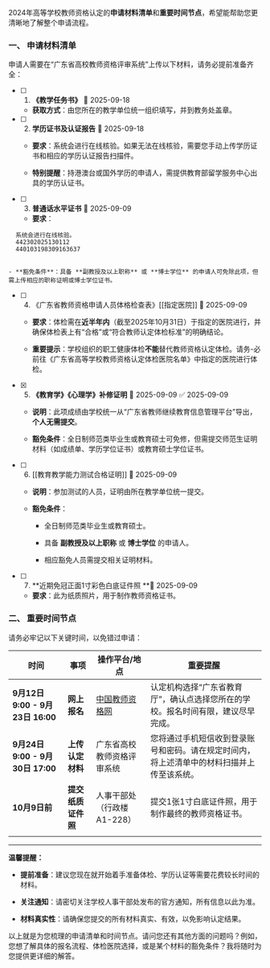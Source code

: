 2024年高等学校教师资格认定的**申请材料清单**和**重要时间节点**，希望能帮助您更清晰地了解整个申请流程。

### **一、 申请材料清单**

申请人需要在“广东省高校教师资格评审系统”上传以下材料，请务必提前准备齐全：

- [ ] 1. **《教学任务书》** 📅 2025-09-18 
    
    - **获取方式**：由您所在的教学单位统一组织填写，并到教务处盖章。
        
- [ ] 2. **学历证书及认证报告** 📅 2025-09-18 
    
    - **要求**：系统会进行在线核验。如果无法在线核验，需要您手动上传学历证书和相应的学历认证报告扫描件。
        
    - **特别提醒**：持港澳台或国外学历的申请人，需提供教育部留学服务中心出具的学历认证书。
        
- [ ] 3. **普通话水平证书** 📅 2025-09-09 
	    
    - **要求**：
```
  系统会进行在线核验。
  442302025130112
  440103198309163637
  
  ```
        
    - **豁免条件**：具备 **副教授及以上职称** 或 **博士学位** 的申请人可免除此项，但需上传相应的职称证明或博士学位证书。
        
- [ ] 4.  《广东省教师资格申请人员体格检查表》[[指定医院]] 📅 2025-09-09 
    
    - **要求**：体检需在**近半年内**（截至2025年10月31日）于指定的医院进行，并确保体检表上有“合格”或“符合教师认定体检标准”的明确结论。
        
    - **重要提示**：学校组织的职工健康体检**不能**替代教师资格认定体检。请务-必前往《广东省高等学校教师资格认定体检医院名单》中指定的医院进行体检。
        
- [x] 5. **《教育学》《心理学》补修证明** 📅 2025-09-09 ✅ 2025-09-09
    
    - **说明**：此项成绩由学校统一从“广东省教师继续教育信息管理平台”导出，**个人无需提交**。
        
    - **豁免条件**：全日制师范类毕业生或教育硕士可免修，但需提交师范生证明材料（如成绩单、学历学位证书）或教育硕士学位证书。
        
- [ ] 6.  [[教育教学能力测试合格证明]]  📅 2025-09-09 
    
    - **说明**：参加测试的人员，证明由所在教学单位统一提交。
        
    - **豁免条件**：
        
        - 全日制师范类毕业生或教育硕士。
            
        - 具备 **副教授及以上职称** 或 **博士学位** 的申请人。
            
        - 相应豁免人员需提交相关证明材料。
            
- [ ] 7. **近期免冠正面1寸彩色白底证件照 **📅 2025-09-09 
    
    - **要求**：此为纸质照片，用于制作教师资格证书。
        

### **二、 重要时间节点**

请务必牢记以下关键时间，以免错过申请：

| **时间**                       | **事项**      | **操作平台/地点**                         | **重要提醒**                                      |
| ---------------------------- | ----------- | ----------------------------------- | --------------------------------------------- |
| **9月12日 9:00 - 9月23日 16:00** | **网上报名**    | [中国教师资格网](https://www.jszg.edu.cn/) | 认定机构选择“广东省教育厅”，确认点选择您所在的学校。报名时间有限，建议尽早完成。     |
| **9月24日 9:00 - 9月30日 17:00** | **上传认定材料**  | 广东省高校教师资格评审系统                       | 您将通过手机短信收到登录账号和密码。请在规定时间内，将上述清单中的材料扫描并上传至该系统。 |
| **10月9日前**                   | **提交纸质证件照** | 人事干部处（行政楼A1-228）                    | 提交1张1寸白底证件照，用于制作最终的教师资格证书。                    |
|                              |             |                                     |                                               |

---

**温馨提醒：**

- **提前准备**：建议您现在就开始着手准备体检、学历认证等需要花费较长时间的材料。
    
- **关注通知**：请密切关注学校人事干部处发布的官方通知，所有信息以此为准。
    
- **材料真实性**：请确保您提交的所有材料真实、有效，以免影响认定结果。
    

以上就是为您梳理的申请清单和时间节点。请问您还有其他方面的问题吗？例如，您想了解具体的报名流程、体检医院选择，或是某个材料的豁免条件？我将随时为您提供更详细的解答。
